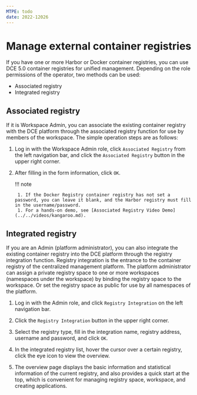 ```yaml
---
MTPE: todo
date: 2022-12026
---
```


# Manage external container registries

If you have one or more Harbor or Docker container registries, you can use DCE 5.0 container registries for unified management. Depending on the role permissions of the operator, two methods can be used:

- Associated registry
- Integrated registry

## Associated registry

If it is Workspace Admin, you can associate the existing container registry with the DCE platform through the associated registry function for use by members of the workspace. The simple operation steps are as follows:

1. Log in with the Workspace Admin role, click `Associated Registry` from the left navigation bar, and click the `Associated Registry` button in the upper right corner.

    

1. After filling in the form information, click `OK`.

    

    !!! note

        1. If the Docker Registry container registry has not set a password, you can leave it blank, and the Harbor registry must fill in the username/password.
        1. For a hands-on demo, see [Associated Registry Video Demo](../../videos/kangaroo.md).

## Integrated registry

If you are an Admin (platform administrator), you can also integrate the existing container registry into the DCE platform through the registry integration function.
Registry integration is the entrance to the container registry of the centralized management platform. The platform administrator can assign a private registry space to one or more workspaces (namespaces under the workspace) by binding the registry space to the workspace. Or set the registry space as public for use by all namespaces of the platform.

1. Log in with the Admin role, and click `Registry Integration` on the left navigation bar.

    

1. Click the `Registry Integration` button in the upper right corner.

    

1. Select the registry type, fill in the integration name, registry address, username and password, and click `OK`.

    

1. In the integrated registry list, hover the cursor over a certain registry, click the eye icon to view the overview.

    

1. The overview page displays the basic information and statistical information of the current registry, and also provides a quick start at the top, which is convenient for managing registry space, workspace, and creating applications.

    